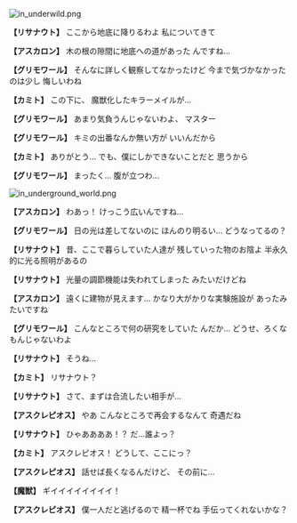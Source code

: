 
![in_underwild.png](../images/backgrounds/in_underwild.png)

**【リサナウト】**
ここから地底に降りるわよ
私についてきて

**【アスカロン】**
木の根の隙間に地底への道があった
んですね…

**【グリモワール】**
そんなに詳しく観察してなかったけど
今まで気づかなかったのは少し
悔しいわね

**【カミト】**
この下に、
魔獣化したキラーメイルが…

**【グリモワール】**
あまり気負うんじゃないわよ、
マスター

**【グリモワール】**
キミの出番なんか無い方が
いいんだから

**【カミト】**
ありがとう…
でも、僕にしかできないことだと
思うから

**【グリモワール】**
まったく…
腹が立つわ…

![in_underground_world.png](../images/backgrounds/in_underground_world.png)

**【アスカロン】**
わあっ！
けっこう広いんですね…

**【グリモワール】**
日の光は差してないのに
ほんのり明るい…
どうなってるの？

**【リサナウト】**
昔、ここで暮らしていた人達が
残していった物のお陰よ
半永久的に光る照明があるの

**【リサナウト】**
光量の調節機能は失われてしまった
みたいだけどね

**【アスカロン】**
遠くに建物が見えます…
かなり大がかりな実験施設が
あったみたいですね

**【グリモワール】**
こんなところで何の研究をしていた
んだか…
どうせ、ろくなもんじゃないわよ

**【リサナウト】**
そうね…

**【カミト】**
リサナウト？

**【リサナウト】**
さて、まずは合流したい相手が…

**【アスクレピオス】**
やあ
こんなところで再会するなんて
奇遇だね

**【リサナウト】**
ひゃああああ！？
だ…誰よっ？

**【カミト】**
アスクレピオス！
どうして、ここにっ？

**【アスクレピオス】**
話せば長くなるんだけど、
その前に…

**【魔獣】**
ギイイイイイイイイ！

**【アスクレピオス】**
僕一人だと逃げるので
精一杯でね
手伝ってくれないかな？